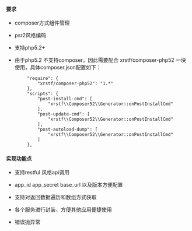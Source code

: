 #### 要求

* composer方式组件管理

* psr2风格编码

* 支持php5.2+

* 由于php5.2 不支持composer，因此需要配合 xrstf/composer-php52 一块使用，具体composer.json配置如下：

```
        "require": {
            "xrstf/composer-php52": "1.*"
        },  
        "scripts": {
            "post-install-cmd": [
                "xrstf\\Composer52\\Generator::onPostInstallCmd"
            ],  
            "post-update-cmd": [
                "xrstf\\Composer52\\Generator::onPostInstallCmd"
            ],  
            "post-autoload-dump": [
                "xrstf\\Composer52\\Generator::onPostInstallCmd"
            ]   
        },
```

#### 实现功能点

* 支持restful 风格api调用

* app_id app_secret base_url 以及版本方便配置

* 支持对返回数据遍历和数组方式获取

* 各个服务进行封装，方便其他应用便捷使用

* 错误抛异常
